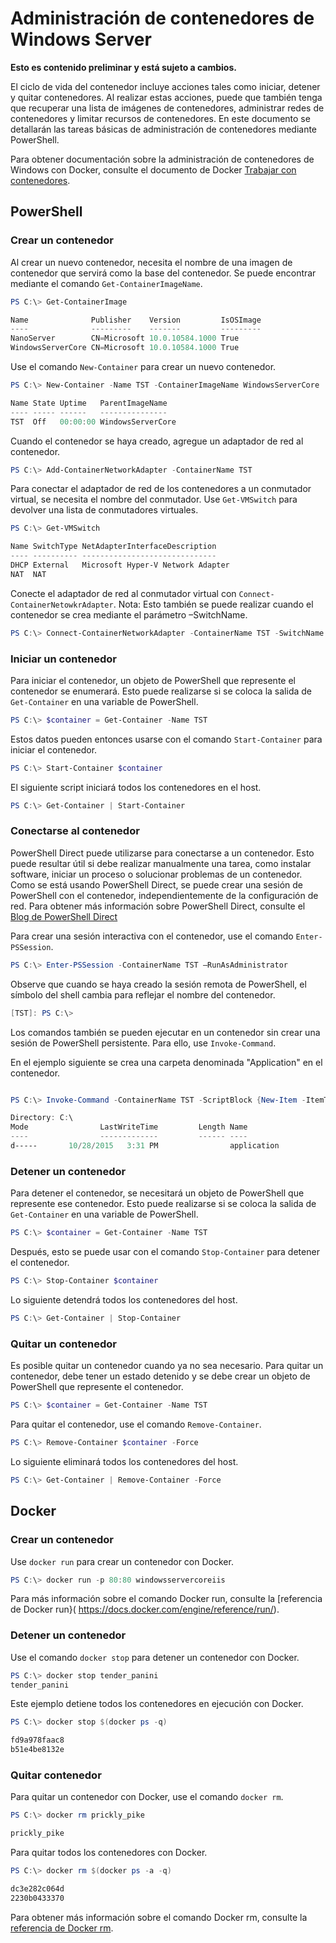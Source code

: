 # Administración de contenedores de Windows Server

**Esto es contenido preliminar y está sujeto a cambios.**

El ciclo de vida del contenedor incluye acciones tales como iniciar, detener y quitar contenedores. Al realizar estas acciones, puede que también tenga que recuperar una lista de imágenes de contenedores, administrar redes de contenedores y limitar recursos de contenedores. En este documento se detallarán las tareas básicas de administración de contenedores mediante PowerShell.

Para obtener documentación sobre la administración de contenedores de Windows con Docker, consulte el documento de Docker [Trabajar con contenedores](https://docs.docker.com/userguide/usingdocker/).

## PowerShell

### Crear un contenedor

Al crear un nuevo contenedor, necesita el nombre de una imagen de contenedor que servirá como la base del contenedor. Se puede encontrar mediante el comando `Get-ContainerImageName`.

```powershell
PS C:\> Get-ContainerImage

Name              Publisher    Version         IsOSImage
----              ---------    -------         ---------
NanoServer        CN=Microsoft 10.0.10584.1000 True
WindowsServerCore CN=Microsoft 10.0.10584.1000 True
```

Use el comando `New-Container` para crear un nuevo contenedor.

```powershell
PS C:\> New-Container -Name TST -ContainerImageName WindowsServerCore

Name State Uptime   ParentImageName
---- ----- ------   ---------------
TST  Off   00:00:00 WindowsServerCore
```

Cuando el contenedor se haya creado, agregue un adaptador de red al contenedor.

```powershell
PS C:\> Add-ContainerNetworkAdapter -ContainerName TST
```

Para conectar el adaptador de red de los contenedores a un conmutador virtual, se necesita el nombre del conmutador. Use `Get-VMSwitch` para devolver una lista de conmutadores virtuales.

```powershell
PS C:\> Get-VMSwitch

Name SwitchType NetAdapterInterfaceDescription
---- ---------- ------------------------------
DHCP External   Microsoft Hyper-V Network Adapter
NAT  NAT
```

Conecte el adaptador de red al conmutador virtual con `Connect-ContainerNetowkrAdapter`. Nota: Esto también se puede realizar cuando el contenedor se crea mediante el parámetro –SwitchName.

```powershell
PS C:\> Connect-ContainerNetworkAdapter -ContainerName TST -SwitchName NAT
```

### Iniciar un contenedor

Para iniciar el contenedor, un objeto de PowerShell que represente el contenedor se enumerará. Esto puede realizarse si se coloca la salida de `Get-Container` en una variable de PowerShell.

```powershell
PS C:\> $container = Get-Container -Name TST
```

Estos datos pueden entonces usarse con el comando `Start-Container` para iniciar el contenedor.

```powershell
PS C:\> Start-Container $container
```

El siguiente script iniciará todos los contenedores en el host.

```powershell
PS C:\> Get-Container | Start-Container
```

### Conectarse al contenedor

PowerShell Direct puede utilizarse para conectarse a un contenedor. Esto puede resultar útil si debe realizar manualmente una tarea, como instalar software, iniciar un proceso o solucionar problemas de un contenedor. Como se está usando PowerShell Direct, se puede crear una sesión de PowerShell con el contenedor, independientemente de la configuración de red. Para obtener más información sobre PowerShell Direct, consulte el [Blog de PowerShell Direct](http://blogs.technet.com/b/virtualization/archive/2015/05/14/powershell-direct-running-powershell-inside-a-virtual-machine-from-the-hyper-v-host.aspx)

Para crear una sesión interactiva con el contenedor, use el comando `Enter-PSSession`.

 ```powershell
PS C:\> Enter-PSSession -ContainerName TST –RunAsAdministrator
 ```

Observe que cuando se haya creado la sesión remota de PowerShell, el símbolo del shell cambia para reflejar el nombre del contenedor.

```powershell
[TST]: PS C:\>
```

Los comandos también se pueden ejecutar en un contenedor sin crear una sesión de PowerShell persistente. Para ello, use `Invoke-Command`.

En el ejemplo siguiente se crea una carpeta denominada "Application" en el contenedor.

```powershell

PS C:\> Invoke-Command -ContainerName TST -ScriptBlock {New-Item -ItemType Directory -Path c:\application }

Directory: C:\
Mode                LastWriteTime         Length Name                                                 PSComputerName
----                -------------         ------ ----                                                 --------------
d-----       10/28/2015   3:31 PM                application                                          TST
```

### Detener un contenedor

Para detener el contenedor, se necesitará un objeto de PowerShell que represente ese contenedor. Esto puede realizarse si se coloca la salida de `Get-Container` en una variable de PowerShell.

```powershell
PS C:\> $container = Get-Container -Name TST
```

Después, esto se puede usar con el comando `Stop-Container` para detener el contenedor.

```powershell
PS C:\> Stop-Container $container
```

Lo siguiente detendrá todos los contenedores del host.

```powershell
PS C:\> Get-Container | Stop-Container
```

### Quitar un contenedor

Es posible quitar un contenedor cuando ya no sea necesario. Para quitar un contenedor, debe tener un estado detenido y se debe crear un objeto de PowerShell que represente el contenedor.

```powershell
PS C:\> $container = Get-Container -Name TST
```

Para quitar el contenedor, use el comando `Remove-Container`.

```powershell
PS C:\> Remove-Container $container -Force
```

Lo siguiente eliminará todos los contenedores del host.

```powershell
PS C:\> Get-Container | Remove-Container -Force
```

## Docker

### Crear un contenedor

Use `docker run` para crear un contenedor con Docker.

```powershell
PS C:\> docker run -p 80:80 windowsservercoreiis
```

Para más información sobre el comando Docker run, consulte la [referencia de Docker run}( https://docs.docker.com/engine/reference/run/).

### Detener un contenedor

Use el comando `docker stop` para detener un contenedor con Docker.

```powershell
PS C:\> docker stop tender_panini
tender_panini
```

Este ejemplo detiene todos los contenedores en ejecución con Docker.

```powershell
PS C:\> docker stop $(docker ps -q)

fd9a978faac8
b51e4be8132e
```

### Quitar contenedor

Para quitar un contenedor con Docker, use el comando `docker rm`.

```powershell
PS C:\> docker rm prickly_pike

prickly_pike
```

Para quitar todos los contenedores con Docker.

```powershell
PS C:\> docker rm $(docker ps -a -q)

dc3e282c064d
2230b0433370
```

Para obtener más información sobre el comando Docker rm, consulte la [referencia de Docker rm](https://docs.docker.com/engine/reference/commandline/rm/).





